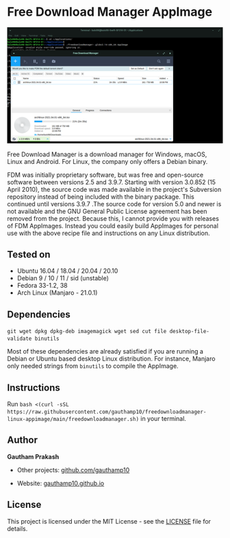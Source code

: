 # Free Download Manager AppImage

![screenshot](screenie.png)

Free Download Manager is a download manager for Windows, macOS, Linux and Android. For Linux, the company only offers a Debian binary.

FDM was initially proprietary software, but was free and open-source software between versions 2.5 and 3.9.7. Starting with version 3.0.852 (15 April 2010), the source code was made available in the project's Subversion repository instead of being included with the binary package. This continued until versions 3.9.7 .The source code for version 5.0 and newer is not available and the GNU General Public License agreement has been removed from the project. Because this, I cannot provide you with releases of FDM AppImages. Instead you could easily build AppImages for personal use with the above recipe file and instructions on any Linux distribution.

## Tested on

- Ubuntu 16.04 / 18.04 / 20.04 / 20.10
- Debian 9 / 10 / 11 / sid (unstable)
- Fedora 33-1.2, 38
- Arch Linux (Manjaro - 21.0.1)

## Dependencies

`git wget dpkg dpkg-deb imagemagick wget sed cut file desktop-file-validate binutils`

Most of these dependencies are already satisfied if you are running a Debian or Ubuntu based desktop Linux distribution. For instance, Manjaro only needed strings from `binutils` to compile the AppImage.

## Instructions

Run `bash <(curl -sSL https://raw.githubusercontent.com/gauthamp10/freedownloadmanager-linux-appimage/main/freedownloadmanager.sh)` in your terminal.

## Author

**Gautham Prakash**

- Other projects: [github.com/gauthamp10](https://github.com/gauthamp10)

- Website: [gauthamp10.github.io](https://gauthamp10.github.io)

## License

This project is licensed under the MIT License - see the [LICENSE](LICENSE) file for details.
